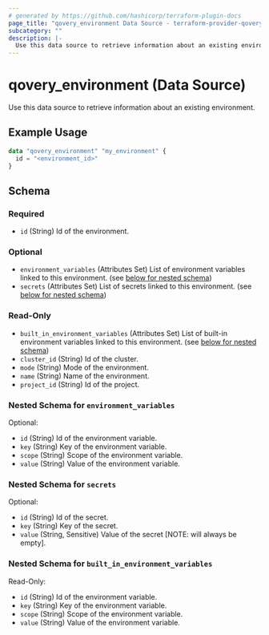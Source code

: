 ```yaml
---
# generated by https://github.com/hashicorp/terraform-plugin-docs
page_title: "qovery_environment Data Source - terraform-provider-qovery"
subcategory: ""
description: |-
  Use this data source to retrieve information about an existing environment.
---
```


# qovery_environment (Data Source)

Use this data source to retrieve information about an existing environment.

## Example Usage

```terraform
data "qovery_environment" "my_environment" {
  id = "<environment_id>"
}
```

<!-- schema generated by tfplugindocs -->
## Schema

### Required

- `id` (String) Id of the environment.

### Optional

- `environment_variables` (Attributes Set) List of environment variables linked to this environment. (see [below for nested schema](#nestedatt--environment_variables))
- `secrets` (Attributes Set) List of secrets linked to this environment. (see [below for nested schema](#nestedatt--secrets))

### Read-Only

- `built_in_environment_variables` (Attributes Set) List of built-in environment variables linked to this environment. (see [below for nested schema](#nestedatt--built_in_environment_variables))
- `cluster_id` (String) Id of the cluster.
- `mode` (String) Mode of the environment.
- `name` (String) Name of the environment.
- `project_id` (String) Id of the project.

<a id="nestedatt--environment_variables"></a>
### Nested Schema for `environment_variables`

Optional:

- `id` (String) Id of the environment variable.
- `key` (String) Key of the environment variable.
- `scope` (String) Scope of the environment variable.
- `value` (String) Value of the environment variable.


<a id="nestedatt--secrets"></a>
### Nested Schema for `secrets`

Optional:

- `id` (String) Id of the secret.
- `key` (String) Key of the secret.
- `value` (String, Sensitive) Value of the secret [NOTE: will always be empty].


<a id="nestedatt--built_in_environment_variables"></a>
### Nested Schema for `built_in_environment_variables`

Read-Only:

- `id` (String) Id of the environment variable.
- `key` (String) Key of the environment variable.
- `scope` (String) Scope of the environment variable.
- `value` (String) Value of the environment variable.


